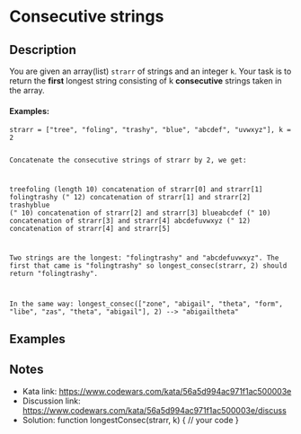 # Consecutive strings

## Description

<p>You are given an array(list) <code>strarr</code> of strings and an integer <code>k</code>. Your task is to return the <strong>first</strong> longest string
consisting of k <strong>consecutive</strong> strings taken in the array.</p>
<h4 id="examples">Examples:</h4>
<code>strarr = ["tree", "foling", "trashy", "blue", "abcdef", "uvwxyz"], k = 2

Concatenate the consecutive strings of strarr by 2, we get:

treefoling (length 10) concatenation of strarr[0] and strarr[1]
folingtrashy (" 12) concatenation of strarr[1] and strarr[2]
trashyblue (" 10) concatenation of strarr[2] and strarr[3]
blueabcdef (" 10) concatenation of strarr[3] and strarr[4]
abcdefuvwxyz (" 12) concatenation of strarr[4] and strarr[5]

Two strings are the longest: "folingtrashy" and "abcdefuvwxyz".
The first that came is "folingtrashy" so
longest_consec(strarr, 2) should return "folingtrashy".

In the same way:
longest_consec(["zone", "abigail", "theta", "form", "libe", "zas", "theta", "abigail"], 2) --&gt; "abigailtheta"
</code>

## Examples

## Notes

- Kata link: https://www.codewars.com/kata/56a5d994ac971f1ac500003e
- Discussion link: https://www.codewars.com/kata/56a5d994ac971f1ac500003e/discuss
- Solution: function longestConsec(strarr, k) {
  // your code
  }
